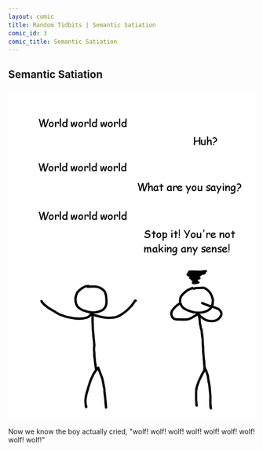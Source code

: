 ```yaml
---
layout: comic
title: Random Tidbits | Semantic Satiation
comic_id: 3
comic_title: Semantic Satiation
---
```


## Semantic Satiation

![](/assets/images/3.png)

Now we know the boy actually cried, "wolf! wolf! wolf! wolf! wolf! wolf! wolf! wolf! wolf!"
